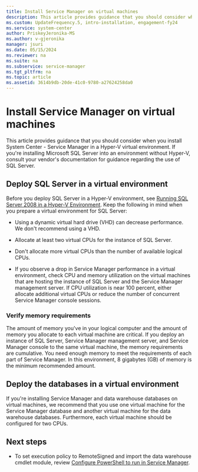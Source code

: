 ```yaml
---
title: Install Service Manager on virtual machines
description: This article provides guidance that you should consider when you install Service Manager in a Hyper-V virtual environment.
ms.custom: UpdateFrequency.5, intro-installation, engagement-fy24
ms.service: system-center
author: PriskeyJeronika-MS
ms.author: v-gjeronika
manager: jsuri
ms.date: 05/15/2024
ms.reviewer: na
ms.suite: na
ms.subservice: service-manager
ms.tgt_pltfrm: na
ms.topic: article
ms.assetid: 3614b9db-20de-41c0-9780-a27624258da0
---
```


# Install Service Manager on virtual machines


This article provides guidance that you should consider when you install System Center - Service Manager in a Hyper\-V virtual environment. If you're installing Microsoft SQL&nbsp;Server into an environment without Hyper\-V, consult your vendor's documentation for guidance regarding the use of SQL&nbsp;Server.  

## Deploy SQL&nbsp;Server in a virtual environment

Before you deploy SQL&nbsp;Server in a Hyper\-V environment, see [Running SQL Server&nbsp;2008 in a Hyper\-V Environment](https://go.microsoft.com/fwlink/p/?LinkID=144622). Keep the following in mind when you prepare a virtual environment for SQL&nbsp;Server:  

- Using a dynamic virtual hard drive \(VHD\) can decrease performance. We don't recommend using a VHD.  

- Allocate at least two virtual CPUs for the instance of SQL Server.  

- Don't allocate more virtual CPUs than the number of available logical CPUs.  

- If you observe a drop in Service Manager performance in a virtual environment, check CPU and memory utilization on the virtual machines that are hosting the instance of SQL&nbsp;Server and the Service Manager management server. If CPU utilization is near 100&nbsp;percent, either allocate additional virtual CPUs or reduce the number of concurrent Service Manager console sessions.  

### Verify memory requirements

The amount of memory you've in your logical computer and the amount of memory you allocate to each virtual machine are critical. If you deploy an instance of SQL&nbsp;Server, Service Manager management server, and Service Manager console to the same virtual machine, the memory requirements are cumulative. You need enough memory to meet the requirements of each part of Service Manager. In this environment, 8&nbsp;gigabytes \(GB\) of memory is the minimum recommended amount.  

## Deploy the databases in a virtual environment

If you're installing Service Manager and data warehouse databases on virtual machines, we recommend that you use one virtual machine for the Service Manager database and another virtual machine for the data warehouse databases. Furthermore, each virtual machine should be configured for two CPUs.

## Next steps

- To set execution policy to RemoteSigned and import the data warehouse cmdlet module, review [Configure PowerShell to run in Service Manager](config-powershell.md).
